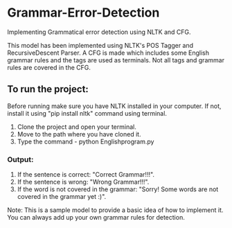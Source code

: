 # Grammar-Error-Detection
Implementing Grammatical error detection using NLTK and CFG.

This model has been implemented using NLTK's POS Tagger and RecursiveDescent Parser. A CFG is made which includes some English grammar rules and the tags are used as terminals. Not all tags and grammar rules are covered in the CFG.

## To run the project: 
Before running make sure you have NLTK installed in your computer. If not, install it using "pip install nltk" command using terminal.

1. Clone the project and open your terminal.
2. Move to the path where you have cloned it. 
3. Type the command - python Englishprogram.py

### Output:
1. If the sentence is correct: "Correct Grammar!!!". 
2. If the sentence is wrong: "Wrong Grammar!!!". 
3. If the word is not covered in the grammar: "Sorry! Some words are not covered in the grammar yet :)".

Note: This is a sample model to provide a basic idea of how to implement it. You can always add up your own grammar rules for detection.
